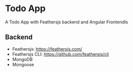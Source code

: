 # Todo App

A Todo App with Feathersjs backend and Angular Frontendls

## Backend
- Feathersjs: https://feathersjs.com/
- Feathersjs CLI: https://github.com/feathersjs/cli
- MongoDB
- Mongoose
